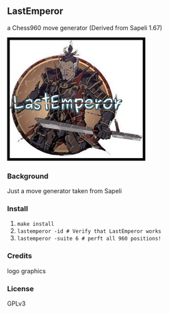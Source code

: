 ## LastEmperor
a Chess960 move generator (Derived from Sapeli 1.67)

![LastEmperor](https://raw.githubusercontent.com/SamuraiDangyo/LastEmperor/master/logo.jpg?token=AL35PS7NTJJJ4KCOH5LRZVS6AZYWS)

### Background
Just a move generator taken from Sapeli

### Install
1. ```make install```
2. ```lastemperor -id # Verify that LastEmperor works```
3. ```lastemperor -suite 6 # perft all 960 positions!```

### Credits
logo graphics

### License
GPLv3
